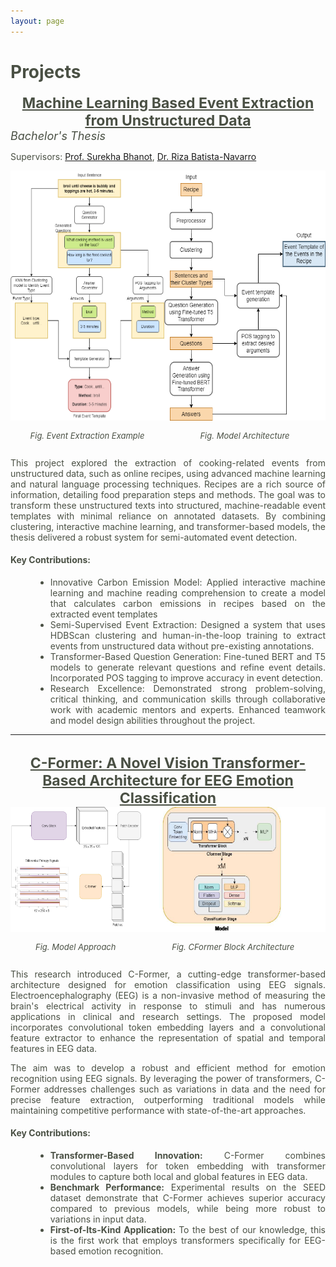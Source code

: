 ```yaml
---
layout: page
---
```

<style>
    body {
        text-align: justify;
        color: #4a5044;
    }
    h1 {
        color: #4a5044;
        /* text-decoration: underline; */
        /* text-underline-offset: 10px */
        /* border: 1px solid red; */
    }
    h2 {
        color: #4a5044;
        text-decoration: underline;
        text-align: center;
        /* text-underline-offset: 10px */
    }
    .subheading-split{
        display:flex;
        justify-content: space-between;
        color: #4a5044;
        font-size: 18px;
    }
    .subheading-split-left-first {
        font-size: 23px;
        font-weight: 700;
        margin: 0px;
        padding: 0px;
        /* border:1px solid black; */
    }
    .subheading-split-right-first {
        font-size: 23px;
        font-weight: 400;
        margin: 0px;
        padding: 0px;
    }
    .content-list {
        margin-left:40px;
    }
    .courses-list {
        margin-left: 20px;
        font-size: 18px;
        color: #4a5044;
    }
    .bold-skills-content {
        color: #4a5044;
        font-weight: 400;
    }
    .bold-skills-content b {
        font-weight: 700;
    }
    .multiple-img-container {
        display: flex;
        justify-content: space-around;
    }
    .single-img-container {
        text-align: center;
        font-size: 13px;
    }
    .light-bold {
        font-weight: 660;
        color: #4a5044;
    }
</style>
<!-- ### Projects -->
<h1>Projects</h1>

  <div class="subheading-split">
    <div>
      <span><h2 class="subheading-split-left-first">Machine Learning Based Event Extraction from
        Unstructured Data</h2>
      <i>Bachelor's Thesis</i></span>
    </div>
  </div>
  <p>Supervisors: <a href="https://www.bits-pilani.ac.in/pilani/surekha-bhanot/">Prof. Surekha Bhanot</a>, <a href="https://personalpages.manchester.ac.uk/staff/riza.batista/">Dr. Riza Batista-Navarro</a></p>
  <div class="multiple-img-container">
    <div class="single-img-container">
        <img src="images/thesis_example.png" alt="Thesis Example" height="400"/>
        <p><i>Fig. Event Extraction Example</i></p>
    </div>
    <div class="single-img-container">
        <img src="images/thesis_full_model.png" alt="Example Image" height="400"/>
        <p><i>Fig. Model Architecture</i></p>
    </div>
  </div>
  <p>This project explored the extraction of cooking-related events from unstructured data, such as online recipes, using advanced machine learning and natural language processing techniques. Recipes are a rich source of information, detailing food preparation steps and methods. The goal was to transform these unstructured texts into structured, machine-readable event templates with minimal reliance on annotated datasets. By combining clustering, interactive machine learning, and transformer-based models, the thesis delivered a robust system for semi-automated event detection.</p>

<h4>Key Contributions:</h4>
<ul class="content-list">
    <li>Innovative Carbon Emission Model: Applied interactive machine learning and machine reading comprehension to create a model that calculates carbon emissions in recipes based on the extracted event templates</li>
    <li>Semi-Supervised Event Extraction: Designed a system that uses HDBScan clustering and human-in-the-loop training to extract events from unstructured data without pre-existing annotations.</li>
    <li>Transformer-Based Question Generation: Fine-tuned BERT and T5 models to generate relevant questions and refine event details. Incorporated POS tagging to improve accuracy in event detection.</li>
    <li>Research Excellence: Demonstrated strong problem-solving, critical thinking, and communication skills through collaborative work with academic mentors and experts. Enhanced teamwork and model design abilities throughout the project.</li>
</ul>
<hr>
<br>
<div class="subheading-split">
    <div>
      <span><h2 class="subheading-split-left-first">C-Former: A Novel Vision Transformer-Based Architecture for EEG Emotion Classification</h2></span>
    </div>
</div>
<div class="multiple-img-container">
    <div class="single-img-container">
        <img src="images/cformer_full_architecture.png" alt="CFormer Full Architecture" height="200"/>
        <p><i>Fig. Model Approach</i></p>
    </div>
    <div class="single-img-container">
        <img src="images/Cformer-Model.png" alt="CFormer Block Architecture" height="200"/>
        <p><i>Fig. CFormer Block Architecture</i></p>
    </div>
  </div>
<p>This research introduced C-Former, a cutting-edge transformer-based architecture designed for emotion classification using EEG signals. Electroencephalography (EEG) is a non-invasive method of measuring the brain's electrical activity in response to stimuli and has numerous applications in clinical and research settings. The proposed model incorporates convolutional token embedding layers and a convolutional feature extractor to enhance the representation of spatial and temporal features in EEG data.</p>

<p>The aim was to develop a robust and efficient method for emotion recognition using EEG signals. By leveraging the power of transformers, C-Former addresses challenges such as variations in data and the need for precise feature extraction, outperforming traditional models while maintaining competitive performance with state-of-the-art approaches.</p>

<h4>Key Contributions:</h4>
<ul class="content-list">
<li><b class="light-bold">Transformer-Based Innovation:</b> C-Former combines convolutional layers for token embedding with transformer modules to capture both local and global features in EEG data.</li>
<li><b class="light-bold">Benchmark Performance:</b> Experimental results on the SEED dataset demonstrate that C-Former achieves superior accuracy compared to previous models, while being more robust to variations in input data.</li>
<li><b class="light-bold">First-of-Its-Kind Application: </b>To the best of our knowledge, this is the first work that employs transformers specifically for EEG-based emotion recognition.</li>
</ul>